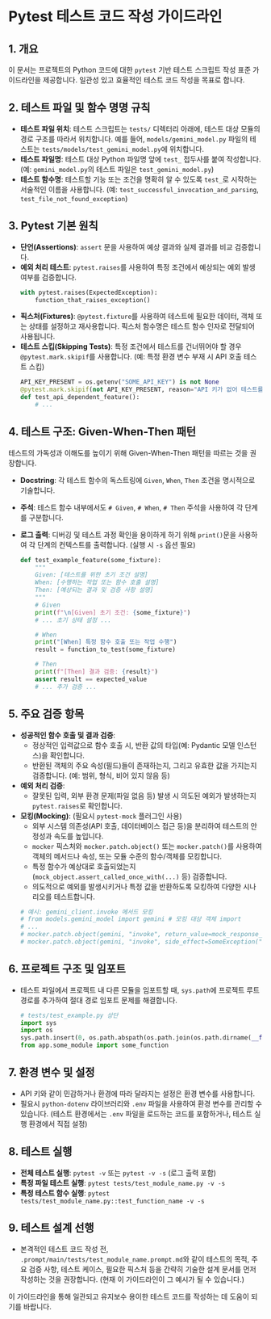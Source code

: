 # Pytest 테스트 코드 작성 가이드라인

## 1. 개요
이 문서는 프로젝트의 Python 코드에 대한 `pytest` 기반 테스트 스크립트 작성 표준 가이드라인을 제공합니다. 일관성 있고 효율적인 테스트 코드 작성을 목표로 합니다.

## 2. 테스트 파일 및 함수 명명 규칙
-   **테스트 파일 위치**: 테스트 스크립트는 `tests/` 디렉터리 아래에, 테스트 대상 모듈의 경로 구조를 따라서 위치합니다. 예를 들어, `models/gemini_model.py` 파일의 테스트는 `tests/models/test_gemini_model.py`에 위치합니다.
-   **테스트 파일명**: 테스트 대상 Python 파일명 앞에 `test_` 접두사를 붙여 작성합니다. (예: `gemini_model.py`의 테스트 파일은 `test_gemini_model.py`)
-   **테스트 함수명**: 테스트할 기능 또는 조건을 명확히 알 수 있도록 `test_`로 시작하는 서술적인 이름을 사용합니다. (예: `test_successful_invocation_and_parsing`, `test_file_not_found_exception`)

## 3. Pytest 기본 원칙
-   **단언(Assertions)**: `assert` 문을 사용하여 예상 결과와 실제 결과를 비교 검증합니다.
-   **예외 처리 테스트**: `pytest.raises`를 사용하여 특정 조건에서 예상되는 예외 발생 여부를 검증합니다.
    ```python
    with pytest.raises(ExpectedException):
        function_that_raises_exception()
    ```
-   **픽스처(Fixtures)**: `@pytest.fixture`를 사용하여 테스트에 필요한 데이터, 객체 또는 상태를 설정하고 재사용합니다. 픽스처 함수명은 테스트 함수 인자로 전달되어 사용됩니다.
-   **테스트 스킵(Skipping Tests)**: 특정 조건에서 테스트를 건너뛰어야 할 경우 `@pytest.mark.skipif`를 사용합니다. (예: 특정 환경 변수 부재 시 API 호출 테스트 스킵)
    ```python
    API_KEY_PRESENT = os.getenv("SOME_API_KEY") is not None
    @pytest.mark.skipif(not API_KEY_PRESENT, reason="API 키가 없어 테스트를 건너뜁니다.")
    def test_api_dependent_feature():
        # ...
    ```

## 4. 테스트 구조: Given-When-Then 패턴
테스트의 가독성과 이해도를 높이기 위해 Given-When-Then 패턴을 따르는 것을 권장합니다.
-   **Docstring**: 각 테스트 함수의 독스트링에 `Given`, `When`, `Then` 조건을 명시적으로 기술합니다.
-   **주석**: 테스트 함수 내부에서도 `# Given`, `# When`, `# Then` 주석을 사용하여 각 단계를 구분합니다.
-   **로그 출력**: 디버깅 및 테스트 과정 확인을 용이하게 하기 위해 `print()`문을 사용하여 각 단계의 컨텍스트를 출력합니다. (실행 시 `-s` 옵션 필요)

    ```python
    def test_example_feature(some_fixture):
        """
        Given: [테스트를 위한 초기 조건 설명]
        When: [수행하는 작업 또는 함수 호출 설명]
        Then: [예상되는 결과 및 검증 사항 설명]
        """
        # Given
        print(f"\n[Given] 초기 조건: {some_fixture}")
        # ... 초기 상태 설정 ...

        # When
        print("[When] 특정 함수 호출 또는 작업 수행")
        result = function_to_test(some_fixture)

        # Then
        print(f"[Then] 결과 검증: {result}")
        assert result == expected_value
        # ... 추가 검증 ...
    ```

## 5. 주요 검증 항목
-   **성공적인 함수 호출 및 결과 검증**:
    -   정상적인 입력값으로 함수 호출 시, 반환 값의 타입(예: Pydantic 모델 인스턴스)을 확인합니다.
    -   반환된 객체의 주요 속성(필드)들이 존재하는지, 그리고 유효한 값을 가지는지 검증합니다. (예: 범위, 형식, 비어 있지 않음 등)
-   **예외 처리 검증**:
    -   잘못된 입력, 외부 환경 문제(파일 없음 등) 발생 시 의도된 예외가 발생하는지 `pytest.raises`로 확인합니다.
-   **모킹(Mocking)**: (필요시 `pytest-mock` 플러그인 사용)
    -   외부 시스템 의존성(API 호출, 데이터베이스 접근 등)을 분리하여 테스트의 안정성과 속도를 높입니다.
    -   `mocker` 픽스처와 `mocker.patch.object()` 또는 `mocker.patch()`를 사용하여 객체의 메서드나 속성, 또는 모듈 수준의 함수/객체를 모킹합니다.
    -   특정 함수가 예상대로 호출되었는지 (`mock_object.assert_called_once_with(...)` 등) 검증합니다.
    -   의도적으로 예외를 발생시키거나 특정 값을 반환하도록 모킹하여 다양한 시나리오를 테스트합니다.
    ```python
    # 예시: gemini_client.invoke 메서드 모킹
    # from models.gemini_model import gemini # 모킹 대상 객체 import
    # ...
    # mocker.patch.object(gemini, "invoke", return_value=mock_response_object)
    # mocker.patch.object(gemini, "invoke", side_effect=SomeException("에러 발생"))
    ```

## 6. 프로젝트 구조 및 임포트
-   테스트 파일에서 프로젝트 내 다른 모듈을 임포트할 때, `sys.path`에 프로젝트 루트 경로를 추가하여 절대 경로 임포트 문제를 해결합니다.
    ```python
    # tests/test_example.py 상단
    import sys
    import os
    sys.path.insert(0, os.path.abspath(os.path.join(os.path.dirname(__file__), '..')))
    from app.some_module import some_function
    ```

## 7. 환경 변수 및 설정
-   API 키와 같이 민감하거나 환경에 따라 달라지는 설정은 환경 변수를 사용합니다.
-   필요시 `python-dotenv` 라이브러리와 `.env` 파일을 사용하여 환경 변수를 관리할 수 있습니다. (테스트 환경에서는 `.env` 파일을 로드하는 코드를 포함하거나, 테스트 실행 환경에서 직접 설정)

## 8. 테스트 실행
-   **전체 테스트 실행**: `pytest -v` 또는 `pytest -v -s` (로그 출력 포함)
-   **특정 파일 테스트 실행**: `pytest tests/test_module_name.py -v -s`
-   **특정 테스트 함수 실행**: `pytest tests/test_module_name.py::test_function_name -v -s`

## 9. 테스트 설계 선행
-   본격적인 테스트 코드 작성 전, `.prompt/main/tests/test_module_name.prompt.md`와 같이 테스트의 목적, 주요 검증 사항, 테스트 케이스, 필요한 픽스처 등을 간략히 기술한 설계 문서를 먼저 작성하는 것을 권장합니다. (현재 이 가이드라인이 그 예시가 될 수 있습니다.)

이 가이드라인을 통해 일관되고 유지보수 용이한 테스트 코드를 작성하는 데 도움이 되기를 바랍니다. 